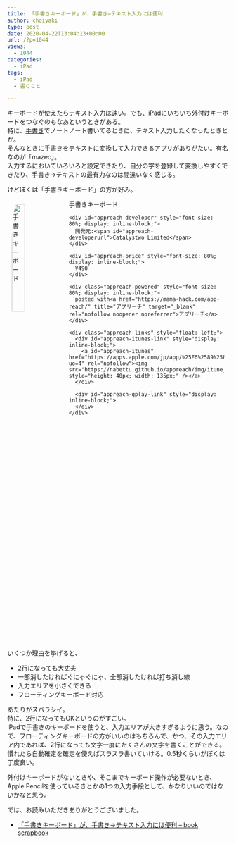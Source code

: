 ```yaml
---
title: 「手書きキーボード」が、手書き→テキスト入力には便利
author: choiyaki
type: post
date: 2020-04-22T13:04:13+00:00
url: /?p=1044
views:
  - 1044
categories:
  - iPad
tags:
  - iPad
  - 書くこと

---
```

キーボードが使えたらテキスト入力は速い。でも、[iPad][1]にいちいち外付けキーボードをつなぐのもなあというときがある。  
特に、[手書き][2]でノートノート書いてるときに、テキスト入力したくなったときとか。  
そんなときに手書きをテキストに変換して入力で­きるアプリがありがたい。有名なのが「mazec」。  
入力するにおいていろいろと設定できたり、自分の字を登録して変換しやすくできたり、手書き→テキストの最有力なのは間違いなく感じる。

けどぼくは「手書きキーボード」の方が好み。

<div id="appreach-box" style="text-align: left;">
  <img src="https://i1.wp.com/is3-ssl.mzstatic.com/image/thumb/Purple114/v4/15/ba/58/15ba5823-7448-b446-3573-1577c40d2098/source/512x512bb.jpg?w=660&#038;ssl=1" alt="手書きキーボード" id="appreach-image" style="float: left; margin: 10px; width: 25%; max-width: 120px; border-top-left-radius: 10%; border-top-right-radius: 10%; border-bottom-right-radius: 10%; border-bottom-left-radius: 10%;" data-recalc-dims="1" /></p> 
  
  <div class="appreach-info" style="margin: 10px;">
    <div id="appreach-appname">
      手書きキーボード
    </div>
    
    <div id="appreach-developer" style="font-size: 80%; display: inline-block;">
      開発元:<span id="appreach-developerurl">Catalystwo Limited</span>
    </div>
    
    <div id="appreach-price" style="font-size: 80%; display: inline-block;">
      ¥490
    </div>
    
    <div class="appreach-powered" style="font-size: 80%; display: inline-block;">
      posted with<a href="https://mama-hack.com/app-reach/" title="アプリーチ" target="_blank" rel="nofollow noopener noreferrer">アプリーチ</a>
    </div>
    
    <div class="appreach-links" style="float: left;">
      <div id="appreach-itunes-link" style="display: inline-block;">
        <a id="appreach-itunes" href="https://apps.apple.com/jp/app/%25E6%2589%258B%25E6%259B%25B8%25E3%2581%258D%25E3%2582%25AD%25E3%2583%25BC%25E3%2583%259C%25E3%2583%25BC%25E3%2583%2589/id926102392?uo=4" rel="nofollow"><img src="https://nabettu.github.io/appreach/img/itune_ja.svg" style="height: 40px; width: 135px;" /></a>
      </div>
      
      <div id="appreach-gplay-link" style="display: inline-block;">
      </div>
    </div>
  </div>
  
  <div class="appreach-footer" style="margin-bottom: 10px; clear: left;">
  </div>
</div>

いくつか理由を挙げると、

  * 2行になっても大丈夫
  * 一部消したければぐにゃぐにゃ、全部消したければ打ち消し線
  * 入力エリアを小さくできる
  * フローティングキーボード対応

あたりがスバラシイ。  
特に、2行になってもOKというのがすごい。  
iPadで手書きのキーボードを使うと、入力エリアが大きすぎるように思う。なので、フローティングキーボードの方がいいのはもちろんで、かつ、その入力エリア内であれば、2行になっても文字一度にたくさんの文字を書くことができる。  
慣れたら自動確定を確定を使えばスラスラ書いていける。0.5秒くらいがぼくは丁度良い。

外付けキーボードがないときや、そこまでキーボード操­作が必要ないとき、Apple Pencilを使っているきとかの1つの入力手段として、かなりいいのではないかなと思う。

では、お読みいただきありがとうございました。

  * [「手書きキーボード」が、手書き→テキスト入力には便利 &#8211; book scrapbook][3]

 [1]: https://scrapbox.io/choiyaki-hondana/iPad
 [2]: https://scrapbox.io/choiyaki-hondana/%E6%89%8B%E6%9B%B8%E3%81%8D
 [3]: https://scrapbox.io/choiyaki-hondana/%E3%80%8C%E6%89%8B%E6%9B%B8%E3%81%8D%E3%82%AD%E3%83%BC%E3%83%9C%E3%83%BC%E3%83%89%E3%80%8D%E3%81%8C%E3%80%81%E6%89%8B%E6%9B%B8%E3%81%8D%E2%86%92%E3%83%86%E3%82%AD%E3%82%B9%E3%83%88%E5%85%A5%E5%8A%9B%E3%81%AB%E3%81%AF%E4%BE%BF%E5%88%A9